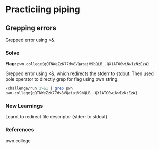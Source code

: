 # Practiciing piping

## Grepping errors
Grepped error using <&.

### Solve
**Flag:** `pwn.college{gQTNWeZzK77dv8VQatajV9bQLB_.QX1ATO0wiNwIzNzEzW}`

Grepped error using <&, which redirects the stderr to stdout. Then used pole operator to directly grep for flag using pwn string.

```bash
/challenge/run 2>&1 | grep pwn
pwn.college{gQTNWeZzK77dv8VQatajV9bQLB_.QX1ATO0wiNwIzNzEzW}
```

### New Learnings
Learnt to redirect file descriptor (stderr to stdout)

### References 
pwn.college
